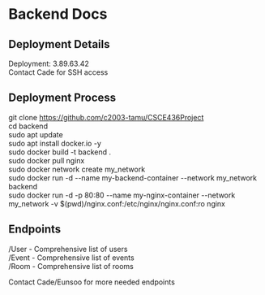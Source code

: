 # Backend Docs

## Deployment Details
Deployment: 3.89.63.42   
Contact Cade for SSH access

## Deployment Process
git clone https://github.com/c2003-tamu/CSCE436Project  
cd backend  
sudo apt update  
sudo apt install docker.io -y  
sudo docker build -t backend .  
sudo docker pull nginx  
sudo docker network create my_network  
sudo docker run -d --name my-backend-container --network my_network backend  
sudo docker run -d -p 80:80 --name my-nginx-container --network my_network -v $(pwd)/nginx.conf:/etc/nginx/nginx.conf:ro nginx  

## Endpoints
/User - Comprehensive list of users  
/Event - Comprehensive list of events  
/Room - Comprehensive list of rooms  

Contact Cade/Eunsoo for more needed endpoints  

